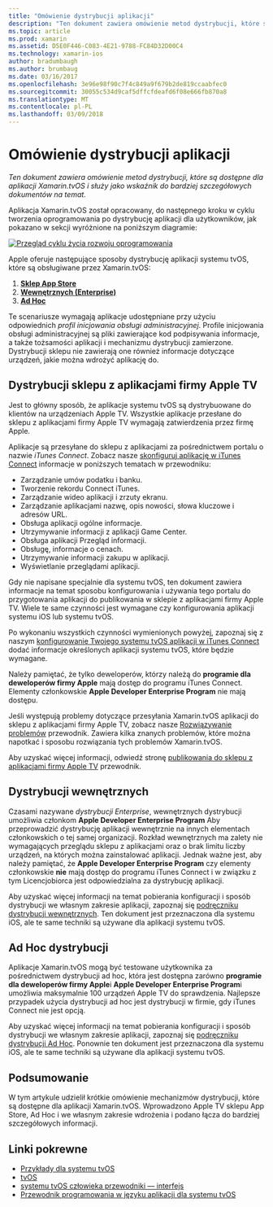 ```yaml
---
title: "Omówienie dystrybucji aplikacji"
description: "Ten dokument zawiera omówienie metod dystrybucji, które są dostępne dla aplikacji Xamarin.tvOS i służy jako wskaźnik do bardziej szczegółowych dokumentów na temat."
ms.topic: article
ms.prod: xamarin
ms.assetid: D5E0F446-C083-4E21-9788-FC84D32D00C4
ms.technology: xamarin-ios
author: bradumbaugh
ms.author: brumbaug
ms.date: 03/16/2017
ms.openlocfilehash: 3e96e98f90c7f4c849a9f679b2de819ccaabfec0
ms.sourcegitcommit: 30055c534d9caf5dffcfdeafd6f08e666fb870a8
ms.translationtype: MT
ms.contentlocale: pl-PL
ms.lasthandoff: 03/09/2018
---
```

# <a name="app-distribution-overview"></a>Omówienie dystrybucji aplikacji

_Ten dokument zawiera omówienie metod dystrybucji, które są dostępne dla aplikacji Xamarin.tvOS i służy jako wskaźnik do bardziej szczegółowych dokumentów na temat._


Aplikacja Xamarin.tvOS został opracowany, do następnego kroku w cyklu tworzenia oprogramowania po dystrybucję aplikacji dla użytkowników, jak pokazano w sekcji wyróżnione na poniższym diagramie:


[![Przegląd cyklu życia rozwoju oprogramowania](images/publishingdiagram.png)](images/publishingdiagram.png#lightbox)


Apple oferuje następujące sposoby dystrybucję aplikacji systemu tvOS, które są obsługiwane przez Xamarin.tvOS:

1. [**Sklep App Store**](#Apple-TV-App-Store-Distribution)
2. [**Wewnętrznych (Enterprise)**](#In-House-Distribution) 
2. [**Ad Hoc**](#Ad_Hoc_Distribution) 

Te scenariusze wymagają aplikacje udostępniane przy użyciu odpowiednich *profil inicjowania obsługi administracyjnej*. Profile inicjowania obsługi administracyjnej są pliki zawierające kod podpisywania informacje, a także tożsamości aplikacji i mechanizmu dystrybucji zamierzone. Dystrybucji sklepu nie zawierają one również informacje dotyczące urządzeń, jakie można wdrożyć aplikację do.

<a name="Apple-TV-App-Store-Distribution" />

## <a name="apple-tv-app-store-distribution"></a>Dystrybucji sklepu z aplikacjami firmy Apple TV

Jest to główny sposób, że aplikacje systemu tvOS są dystrybuowane do klientów na urządzeniach Apple TV. Wszystkie aplikacje przesłane do sklepu z aplikacjami firmy Apple TV wymagają zatwierdzenia przez firmę Apple.

Aplikacje są przesyłane do sklepu z aplikacjami za pośrednictwem portalu o nazwie *iTunes Connect*. Zobacz nasze [skonfiguruj aplikację w iTunes Connect](~/ios/deploy-test/app-distribution/app-store-distribution/itunesconnect.md) informacje w poniższych tematach w przewodniku:

- Zarządzanie umów podatku i banku.
- Tworzenie rekordu Connect iTunes.
- Zarządzanie wideo aplikacji i zrzuty ekranu.
- Zarządzanie aplikacjami nazwę, opis nowości, słowa kluczowe i adresów URL.
- Obsługa aplikacji ogólne informacje.
- Utrzymywanie informacji z aplikacji Game Center.
- Obsługa aplikacji Przegląd informacji.
- Obsługę, informacje o cenach.
- Utrzymywanie informacji zakupu w aplikacji.
- Wyświetlanie przeglądami aplikacji.

Gdy nie napisane specjalnie dla systemu tvOS, ten dokument zawiera informacje na temat sposobu konfigurowania i używania tego portalu do przygotowania aplikacji do publikowania w sklepie z aplikacjami firmy Apple TV. Wiele te same czynności jest wymagane czy konfigurowania aplikacji systemu iOS lub systemu tvOS.

Po wykonaniu wszystkich czynności wymienionych powyżej, zapoznaj się z naszym [konfigurowanie Twojego systemu tvOS aplikacji w iTunes Connect](~/ios/tvos/deploy-test/app-distribution/itunes-connect.md) dodać informacje określonych aplikacji systemu tvOS, które będzie wymagane.

Należy pamiętać, że tylko deweloperów, którzy należą do **programie dla deweloperów firmy Apple** mają dostęp do programu iTunes Connect. Elementy członkowskie **Apple Developer Enterprise Program** nie mają dostępu.

Jeśli występują problemy dotyczące przesyłania Xamarin.tvOS aplikacji do sklepu z aplikacjami firmy Apple TV, zobacz nasze [Rozwiązywanie problemów](~/ios/tvos/troubleshooting.md) przewodnik. Zawiera kilka znanych problemów, które można napotkać i sposobu rozwiązania tych problemów Xamarin.tvOS.

Aby uzyskać więcej informacji, odwiedź stronę [publikowania do sklepu z aplikacjami firmy Apple TV](~/ios/tvos/deploy-test/app-distribution/app-store-publishing.md) przewodnik.

<a name="In-House-Distribution" />

## <a name="in-house-distribution"></a>Dystrybucji wewnętrznych

Czasami nazywane *dystrybucji Enterprise*, wewnętrznych dystrybucji umożliwia członkom **Apple Developer Enterprise Program** Aby przeprowadzić dystrybucję aplikacji wewnętrznie na innych elementach członkowskich o tej samej organizacji. Rozkład wewnętrznych ma zalety nie wymagających przeglądu sklepu z aplikacjami oraz o brak limitu liczby urządzeń, na których można zainstalować aplikacji. Jednak ważne jest, aby należy pamiętać, że **Apple Developer Enterprise Program** czy elementy członkowskie **nie** mają dostęp do programu iTunes Connect i w związku z tym Licencjobiorca jest odpowiedzialna za dystrybucję aplikacji.

Aby uzyskać więcej informacji na temat pobierania konfiguracji i sposób dystrybucji we własnym zakresie aplikacji, zapoznaj się [podręczniku dystrybucji wewnętrznych](~/ios/deploy-test/app-distribution/in-house-distribution.md). Ten dokument jest przeznaczona dla systemu iOS, ale te same techniki są używane dla aplikacji systemu tvOS.

<a name="Ad_Hoc_Distribution"/>

## <a name="ad-hoc-distribution"></a>Ad Hoc dystrybucji

Aplikacje Xamarin.tvOS mogą być testowane użytkownika za pośrednictwem dystrybucji ad hoc, która jest dostępna zarówno **programie dla deweloperów firmy Apple**i **Apple Developer Enterprise Program**i umożliwia maksymalnie 100 urządzeń Apple TV do sprawdzenia. Najlepsze przypadek użycia dystrybucji ad hoc jest dystrybucji w firmie, gdy iTunes Connect nie jest opcją.

Aby uzyskać więcej informacji na temat pobierania konfiguracji i sposób dystrybucji we własnym zakresie aplikacji, zapoznaj się [podręczniku dystrybucji Ad Hoc](~/ios/deploy-test/app-distribution/ad-hoc-distribution.md). Ponownie ten dokument jest przeznaczona dla systemu iOS, ale te same techniki są używane dla aplikacji systemu tvOS.

<a name="Summary" />

## <a name="summary"></a>Podsumowanie

W tym artykule udzielił krótkie omówienie mechanizmów dystrybucji, które są dostępne dla aplikacji Xamarin.tvOS. Wprowadzono Apple TV sklepu App Store, Ad Hoc i we własnym zakresie wdrożenia i podano łącza do bardziej szczegółowych informacji.



## <a name="related-links"></a>Linki pokrewne

- [Przykłady dla systemu tvOS](https://developer.xamarin.com/samples/tvos/all/)
- [tvOS](https://developer.apple.com/tvos/)
- [systemu tvOS człowieka przewodniki — interfejs](https://developer.apple.com/tvos/human-interface-guidelines/)
- [Przewodnik programowania w języku aplikacji dla systemu tvOS](https://developer.apple.com/library/prerelease/tvos/documentation/General/Conceptual/AppleTV_PG/)
